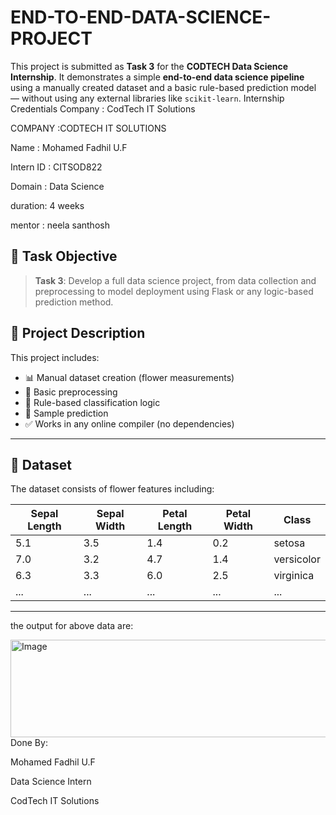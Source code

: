 # END-TO-END-DATA-SCIENCE-PROJECT


This project is submitted as **Task 3** for the **CODTECH Data Science Internship**. It demonstrates a simple **end-to-end data science pipeline** using a manually created dataset and a basic rule-based prediction model — without using any external libraries like `scikit-learn`.
Internship Credentials Company : CodTech IT Solutions
 
COMPANY :CODTECH IT SOLUTIONS


Name : Mohamed Fadhil U.F

Intern ID : CITSOD822

Domain : Data Science

duration: 4 weeks

mentor : neela santhosh

## 📌 Task Objective

> **Task 3**: Develop a full data science project, from data collection and preprocessing to model deployment using Flask or any logic-based prediction method.



## 🚀 Project Description

This project includes:
- 📊 Manual dataset creation (flower measurements)
- 🔄 Basic preprocessing
- 🤖 Rule-based classification logic
- 🧪 Sample prediction
- ✅ Works in any online compiler (no dependencies)

---

## 📁 Dataset

The dataset consists of flower features including:

| Sepal Length | Sepal Width | Petal Length | Petal Width | Class       |
|--------------|-------------|---------------|--------------|-------------|
| 5.1          | 3.5         | 1.4           | 0.2          | setosa      |
| 7.0          | 3.2         | 4.7           | 1.4          | versicolor  |
| 6.3          | 3.3         | 6.0           | 2.5          | virginica   |
| ...          | ...         | ...           | ...          | ...         |

---

the output for above data are:

<img width="631" height="156" alt="Image" src="https://github.com/user-attachments/assets/106368f9-51de-4b43-85b9-f0bf1996663c" />
Done By:

Mohamed Fadhil U.F

Data Science Intern

CodTech IT Solutions
